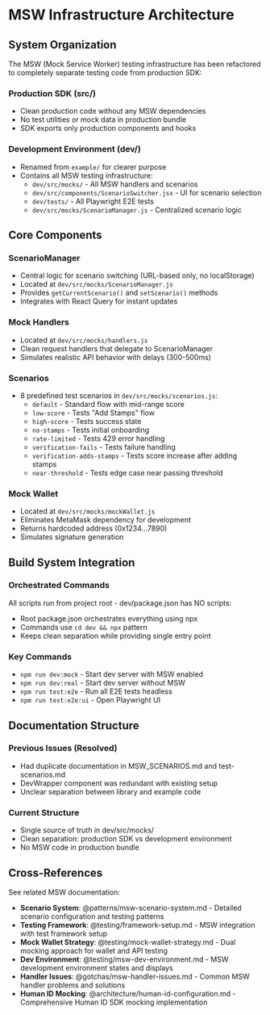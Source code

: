 # MSW Infrastructure Architecture

## System Organization

The MSW (Mock Service Worker) testing infrastructure has been refactored to completely separate testing code from production SDK:

### Production SDK (src/)

- Clean production code without any MSW dependencies
- No test utilities or mock data in production bundle
- SDK exports only production components and hooks

### Development Environment (dev/)

- Renamed from `example/` for clearer purpose
- Contains all MSW testing infrastructure:
  - `dev/src/mocks/` - All MSW handlers and scenarios
  - `dev/src/components/ScenarioSwitcher.jsx` - UI for scenario selection
  - `dev/tests/` - All Playwright E2E tests
  - `dev/src/mocks/ScenarioManager.js` - Centralized scenario logic

## Core Components

### ScenarioManager

- Central logic for scenario switching (URL-based only, no localStorage)
- Located at `dev/src/mocks/ScenarioManager.js`
- Provides `getCurrentScenario()` and `setScenario()` methods
- Integrates with React Query for instant updates

### Mock Handlers

- Located at `dev/src/mocks/handlers.js`
- Clean request handlers that delegate to ScenarioManager
- Simulates realistic API behavior with delays (300-500ms)

### Scenarios

- 8 predefined test scenarios in `dev/src/mocks/scenarios.js`:
  - `default` - Standard flow with mid-range score
  - `low-score` - Tests "Add Stamps" flow
  - `high-score` - Tests success state
  - `no-stamps` - Tests initial onboarding
  - `rate-limited` - Tests 429 error handling
  - `verification-fails` - Tests failure handling
  - `verification-adds-stamps` - Tests score increase after adding stamps
  - `near-threshold` - Tests edge case near passing threshold

### Mock Wallet

- Located at `dev/src/mocks/mockWallet.js`
- Eliminates MetaMask dependency for development
- Returns hardcoded address (0x1234...7890)
- Simulates signature generation

## Build System Integration

### Orchestrated Commands

All scripts run from project root - dev/package.json has NO scripts:

- Root package.json orchestrates everything using npx
- Commands use `cd dev && npx` pattern
- Keeps clean separation while providing single entry point

### Key Commands

- `npm run dev:mock` - Start dev server with MSW enabled
- `npm run dev:real` - Start dev server without MSW
- `npm run test:e2e` - Run all E2E tests headless
- `npm run test:e2e:ui` - Open Playwright UI

## Documentation Structure

### Previous Issues (Resolved)

- Had duplicate documentation in MSW_SCENARIOS.md and test-scenarios.md
- DevWrapper component was redundant with existing setup
- Unclear separation between library and example code

### Current Structure

- Single source of truth in dev/src/mocks/
- Clean separation: production SDK vs development environment
- No MSW code in production bundle

## Cross-References

See related MSW documentation:

- **Scenario System**: @patterns/msw-scenario-system.md - Detailed scenario configuration and testing patterns
- **Testing Framework**: @testing/framework-setup.md - MSW integration with test framework setup
- **Mock Wallet Strategy**: @testing/mock-wallet-strategy.md - Dual mocking approach for wallet and API testing
- **Dev Environment**: @testing/msw-dev-environment.md - MSW development environment states and displays
- **Handler Issues**: @gotchas/msw-handler-issues.md - Common MSW handler problems and solutions
- **Human ID Mocking**: @architecture/human-id-configuration.md - Comprehensive Human ID SDK mocking implementation
